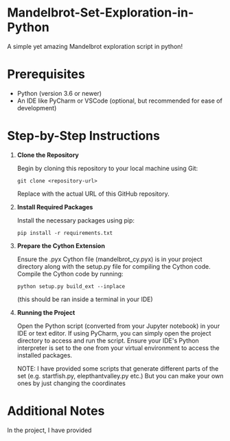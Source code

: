 # Mandelbrot-Set-Exploration-in-Python
A simple yet amazing Mandelbrot exploration script in python!

# Prerequisites
- Python (version 3.6 or newer)
- An IDE like PyCharm or VSCode (optional, but recommended for ease of development)

# Step-by-Step Instructions

1. **Clone the Repository**

   Begin by cloning this repository to your local machine using Git:
   ```
   git clone <repository-url>
   ```
   Replace <repository-url> with the actual URL of this GitHub repository.

2. **Install Required Packages**

   Install the necessary packages using pip:
   ```
   pip install -r requirements.txt
   ```

3. **Prepare the Cython Extension**

   Ensure the .pyx Cython file (mandelbrot_cy.pyx) is in your project directory along with the setup.py file for compiling the Cython code.
   Compile the Cython code by running:
   ```
   python setup.py build_ext --inplace
   ```
   (this should be ran inside a terminal in your IDE)

4. **Running the Project**

   Open the Python script (converted from your Jupyter notebook) in your IDE or text editor. If using PyCharm, you can simply open the project directory to access and run the script.
   Ensure your IDE's Python interpreter is set to the one from your virtual environment to access the installed packages.

   NOTE: I have provided some scripts that generate different parts of the set (e.g. startfish.py, elepthantvalley.py etc.) But you can make your own ones by just changing the coordinates

# Additional Notes
In the project, I have provided 

